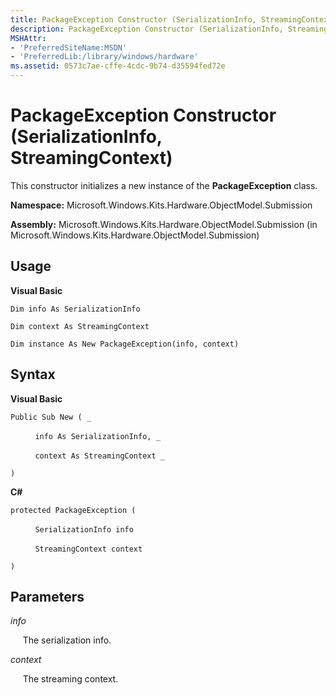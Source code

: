 ```yaml
---
title: PackageException Constructor (SerializationInfo, StreamingContext)
description: PackageException Constructor (SerializationInfo, StreamingContext)
MSHAttr:
- 'PreferredSiteName:MSDN'
- 'PreferredLib:/library/windows/hardware'
ms.assetid: 0573c7ae-cffe-4cdc-9b74-d35594fed72e
---
```


# PackageException Constructor (SerializationInfo, StreamingContext)


This constructor initializes a new instance of the **PackageException** class.

**Namespace:** Microsoft.Windows.Kits.Hardware.ObjectModel.Submission

**Assembly:** Microsoft.Windows.Kits.Hardware.ObjectModel.Submission (in Microsoft.Windows.Kits.Hardware.ObjectModel.Submission)

## <span id="Usage"></span><span id="usage"></span><span id="USAGE"></span>Usage


**Visual Basic**

`Dim info As SerializationInfo`

`Dim context As StreamingContext`

`Dim instance As New PackageException(info, context)`

## <span id="Syntax"></span><span id="syntax"></span><span id="SYNTAX"></span>Syntax


**Visual Basic**

`Public Sub New ( _`

          `info As SerializationInfo, _`

          `context As StreamingContext _`

`)`

**C#**

`protected PackageException (`

          `SerializationInfo info`

          `StreamingContext context`

`)`

## <span id="Parameters"></span><span id="parameters"></span><span id="PARAMETERS"></span>Parameters


*info*

     The serialization info.

*context*

     The streaming context.

 

 






